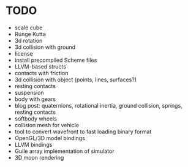 # TODO

* scale cube
* Runge Kutta
* 3d rotation
* 3d collision with ground
* license
* install precompiled Scheme files
* LLVM-based structs
* contacts with friction
* 3d collision with object (points, lines, surfaces?)
* resting contacts
* suspension
* body with gears
* blog post: quaternions, rotational inertia, ground collision, springs, resting contacts
* softbody wheels
* collision mesh for vehicle
* tool to convert wavefront to fast loading binary format
* OpenGL/3D model bindings
* LLVM bindings
* Guile array implementation of simulator
* 3D moon rendering
